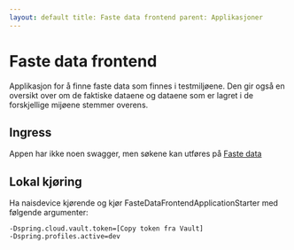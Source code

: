 ```yaml
---
layout: default title: Faste data frontend parent: Applikasjoner
---
```


# Faste data frontend

Applikasjon for å finne faste data som finnes i testmiljøene. Den gir også en oversikt over om de faktiske dataene og
dataene som er lagret i de forskjellige mijøene stemmer overens.

## Ingress

Appen har ikke noen swagger, men søkene kan utføres på [Faste data](https://faste-data-frontend.dev.intern.nav.no)

## Lokal kjøring

Ha naisdevice kjørende og kjør FasteDataFrontendApplicationStarter med følgende argumenter:

```
-Dspring.cloud.vault.token=[Copy token fra Vault]
-Dspring.profiles.active=dev
```